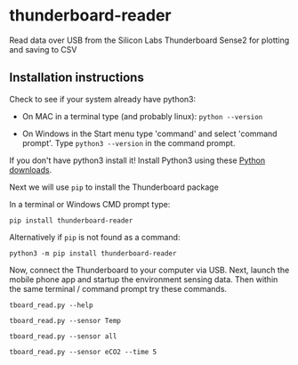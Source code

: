 # thunderboard-reader
Read data over USB from the Silicon Labs Thunderboard Sense2 for plotting and saving to CSV


## Installation instructions

Check to see if your system already have python3:

* On MAC in a terminal type (and probably linux):
` python --version `

* On Windows in the Start menu type 'command' and select 'command prompt'. Type `python3 --version` in the command prompt. 

If you don't have python3 install it! Install Python3 using these [Python downloads](https://www.python.org/downloads/). 

Next we will use `pip` to install the Thunderboard package

In a terminal or Windows CMD prompt type:

```
pip install thunderboard-reader 
```

Alternatively if `pip` is not found as a command:
```
python3 -m pip install thunderboard-reader 
```

Now, connect the Thunderboard to your computer via USB. Next, launch the mobile phone app and startup the environment sensing data. Then within the same terminal / command prompt try these commands. 

```
tboard_read.py --help

tboard_read.py --sensor Temp

tboard_read.py --sensor all

tboard_read.py --sensor eCO2 --time 5
```